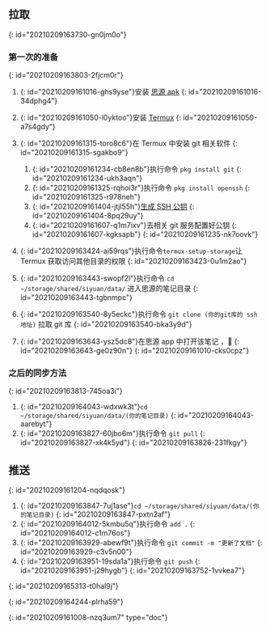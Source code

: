 ## 拉取
{: id="20210209163730-gn0jm0o"}

### 第一次的准备
{: id="20210209163803-2fjcm0r"}

1. {: id="20210209161016-ghs9yse"}安装 [思源 apk](https://github.com/siyuan-note/siyuan)
   {: id="20210209161016-34dphg4"}
2. {: id="20210209161050-l0yktoo"}安装 [Termux](https://www.coolapk.com/apk/com.termux)
   {: id="20210209161050-a7s4gdy"}
3. {: id="20210209161315-toro8c6"}在 Termux 中安装 git 相关软件
   {: id="20210209161315-sgakbo9"}

   1. {: id="20210209161234-cb8en8b"}执行命令 `pkg install git`
      {: id="20210209161234-ukh3aqn"}
   2. {: id="20210209161325-rqhoi3r"}执行命令 `pkg install openssh`
      {: id="20210209161325-r978neh"}
   3. {: id="20210209161404-jtjl55h"}[生成 SSH 公钥](https://git-scm.com/book/zh/v2/%E6%9C%8D%E5%8A%A1%E5%99%A8%E4%B8%8A%E7%9A%84-Git-%E7%94%9F%E6%88%90-SSH-%E5%85%AC%E9%92%A5)
      {: id="20210209161404-8pq29uy"}
   4. {: id="20210209161607-q1m7ixv"}去相关 git 服务配置好公钥
      {: id="20210209161607-kgksapb"}
   {: id="20210209161235-nk7oovk"}
4. {: id="20210209163424-ai59rqs"}执行命令`termux-setup-storage`让 Termux 获取访问其他目录的权限
   {: id="20210209163423-0u1m2ao"}
5. {: id="20210209163443-swopf2l"}执行命令 `cd ~/storage/shared/siyuan/data/` 进入思源的笔记目录
   {: id="20210209163443-tgbnmpc"}
6. {: id="20210209163540-8y5eckc"}执行命令 `git clone (你的git库的 ssh 地址)` 拉取 git 库
   {: id="20210209163540-bka3y9d"}
7. {: id="20210209163643-ysz5dc8"}在思源 app 中打开该笔记 ，🎉
   {: id="20210209163643-ge0z90n"}
{: id="20210209161010-cks0cpz"}

### 之后的同步方法
{: id="20210209163813-745oa3i"}

1. {: id="20210209164043-wdxwk3t"}`cd ~/storage/shared/siyuan/data/(你的笔记目录)`
   {: id="20210209164043-aarebyt"}
2. {: id="20210209163827-60jbo6m"}执行命令 `git pull`
   {: id="20210209163827-xk4k5yd"}
{: id="20210209163826-231fkgy"}

## 推送
{: id="20210209161204-nqdqosk"}

1. {: id="20210209163847-7uj1ase"}`cd ~/storage/shared/siyuan/data/(你的笔记目录)`
   {: id="20210209163847-pxtn2af"}
2. {: id="20210209164012-5kmbu5q"}执行命令 `add .`
   {: id="20210209164012-c1m76os"}
3. {: id="20210209163929-abewf9t"}执行命令 `git commit -m "更新了文档"`
   {: id="20210209163929-c3v5n00"}
4. {: id="20210209163951-19sda1a"}执行命令 `git push`
   {: id="20210209163951-j29hygb"}
{: id="20210209163752-1vvkea7"}

{: id="20210209165313-t0hal9j"}

{: id="20210209164244-plrha59"}


{: id="20210209161008-nzq3um7" type="doc"}
